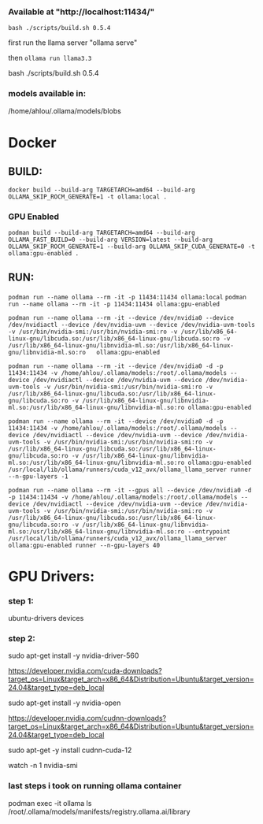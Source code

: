 ### Available at "http://localhost:11434/"

`bash ./scripts/build.sh 0.5.4`

first run the llama server "ollama serve"

then `ollama run llama3.3`

bash ./scripts/build.sh 0.5.4

### models available in:

/home/ahlou/.ollama/models/blobs

# Docker

## BUILD:

`docker build --build-arg TARGETARCH=amd64 --build-arg OLLAMA_SKIP_ROCM_GENERATE=1 -t ollama:local .`

### GPU Enabled

`podman build --build-arg TARGETARCH=amd64 --build-arg OLLAMA_FAST_BUILD=0 --build-arg VERSION=latest --build-arg OLLAMA_SKIP_ROCM_GENERATE=1 --build-arg OLLAMA_SKIP_CUDA_GENERATE=0 -t ollama:gpu-enabled .`

## RUN:

`podman run --name ollama --rm -it -p 11434:11434 ollama:local`
`podman run --name ollama --rm -it -p 11434:11434 ollama:gpu-enabled`

`podman run --name ollama --rm -it --device /dev/nvidia0 --device /dev/nvidiactl --device /dev/nvidia-uvm --device /dev/nvidia-uvm-tools -v /usr/bin/nvidia-smi:/usr/bin/nvidia-smi:ro -v /usr/lib/x86_64-linux-gnu/libcuda.so:/usr/lib/x86_64-linux-gnu/libcuda.so:ro -v /usr/lib/x86_64-linux-gnu/libnvidia-ml.so:/usr/lib/x86_64-linux-gnu/libnvidia-ml.so:ro   ollama:gpu-enabled`

`podman run --name ollama --rm -it --device /dev/nvidia0 -d -p 11434:11434 -v /home/ahlou/.ollama/models:/root/.ollama/models --device /dev/nvidiactl --device /dev/nvidia-uvm --device /dev/nvidia-uvm-tools -v /usr/bin/nvidia-smi:/usr/bin/nvidia-smi:ro -v /usr/lib/x86_64-linux-gnu/libcuda.so:/usr/lib/x86_64-linux-gnu/libcuda.so:ro -v /usr/lib/x86_64-linux-gnu/libnvidia-ml.so:/usr/lib/x86_64-linux-gnu/libnvidia-ml.so:ro ollama:gpu-enabled`

`podman run --name ollama --rm -it --device /dev/nvidia0 -d -p 11434:11434 -v /home/ahlou/.ollama/models:/root/.ollama/models --device /dev/nvidiactl --device /dev/nvidia-uvm --device /dev/nvidia-uvm-tools -v /usr/bin/nvidia-smi:/usr/bin/nvidia-smi:ro -v /usr/lib/x86_64-linux-gnu/libcuda.so:/usr/lib/x86_64-linux-gnu/libcuda.so:ro -v /usr/lib/x86_64-linux-gnu/libnvidia-ml.so:/usr/lib/x86_64-linux-gnu/libnvidia-ml.so:ro ollama:gpu-enabled /usr/local/lib/ollama/runners/cuda_v12_avx/ollama_llama_server runner --n-gpu-layers -1`

`podman run --name ollama --rm -it --gpus all --device /dev/nvidia0 -d -p 11434:11434 -v /home/ahlou/.ollama/models:/root/.ollama/models --device /dev/nvidiactl --device /dev/nvidia-uvm --device /dev/nvidia-uvm-tools -v /usr/bin/nvidia-smi:/usr/bin/nvidia-smi:ro -v /usr/lib/x86_64-linux-gnu/libcuda.so:/usr/lib/x86_64-linux-gnu/libcuda.so:ro -v /usr/lib/x86_64-linux-gnu/libnvidia-ml.so:/usr/lib/x86_64-linux-gnu/libnvidia-ml.so:ro --entrypoint /usr/local/lib/ollama/runners/cuda_v12_avx/ollama_llama_server ollama:gpu-enabled runner --n-gpu-layers 40`

<!-- #### NEWWW

`podman run -d -p 11434:11434 -v /home/ahlou/.ollama/models --name ollama --rm ollama:local`
`podman run -d -p 11434:11434 -v /home/ahlou/.ollama/models:/root/.ollama/models --gpus=all --name ollama-gpu --rm ollama:gpu-enabled` -->

# GPU Drivers:

### step 1:

ubuntu-drivers devices

### step 2:

sudo apt-get install -y nvidia-driver-560

https://developer.nvidia.com/cuda-downloads?target_os=Linux&target_arch=x86_64&Distribution=Ubuntu&target_version=24.04&target_type=deb_local

sudo apt-get install -y nvidia-open

https://developer.nvidia.com/cudnn-downloads?target_os=Linux&target_arch=x86_64&Distribution=Ubuntu&target_version=24.04&target_type=deb_local

sudo apt-get -y install cudnn-cuda-12

watch -n 1 nvidia-smi


### last steps i took on running ollama container

podman exec -it ollama ls /root/.ollama/models/manifests/registry.ollama.ai/library
